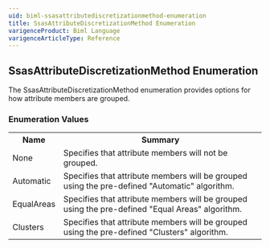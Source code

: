 ```yaml
---
uid: biml-ssasattributediscretizationmethod-enumeration
title: SsasAttributeDiscretizationMethod Enumeration
varigenceProduct: Biml Language
varigenceArticleType: Reference
---
```


## SsasAttributeDiscretizationMethod Enumeration<div class="LanguageSummary"><div class ="SummaryItem">The SsasAttributeDiscretizationMethod enumeration provides options for how attribute members are grouped.</div></div><div class="EnumValueGroup">### Enumeration Values<table id="EnumValue" class="MemberList"><tbody><tr><th class="MemberNameColumnHeader">Name</th><th class="MemberSummaryColumnHeader">Summary</th></tr><tr class="cd0"><td class="MemberName">None</td><td class="MemberSummary"><div class ="SummaryItem">Specifies that attribute members will not be grouped.</div></td></tr><tr class="cd1"><td class="MemberName">Automatic</td><td class="MemberSummary"><div class ="SummaryItem">Specifies that attribute members will be grouped using the pre-defined "Automatic" algorithm.</div></td></tr><tr class="cd0"><td class="MemberName">EqualAreas</td><td class="MemberSummary"><div class ="SummaryItem">Specifies that attribute members will be grouped using the pre-defined "Equal Areas" algorithm.</div></td></tr><tr class="cd1"><td class="MemberName">Clusters</td><td class="MemberSummary"><div class ="SummaryItem">Specifies that attribute members will be grouped using the pre-defined "Clusters" algorithm.</div></td></tr></tbody></table></div>